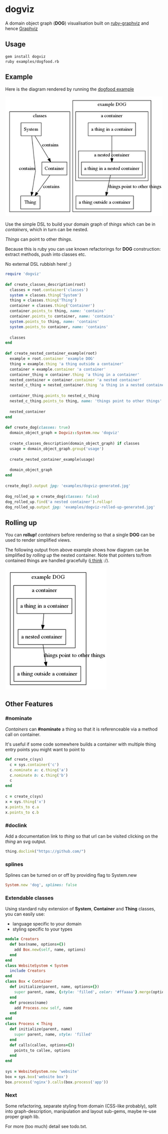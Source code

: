 # dogviz
A domain object graph (**DOG**) visualisation built on [ruby-graphviz](https://github.com/glejeune/Ruby-Graphviz) and hence [Graphviz](http://www.graphviz.org/)

## Usage

```
gem install dogviz
ruby examples/dogfood.rb
```

## Example

Here is the diagram rendered by running the [dogfood example](examples/dogfood.rb)

![generated graph from examples/dogfood.rb](/examples/dogviz-generated.jpg "Generated diagram")

Use the simple DSL to build your domain graph of *things* which can be in *containers*, which in turn can be nested.

*Things* can point to other *things*.

Because this is ruby you can use known refactorings for **DOG** construction: extract methods, push into classes etc.

No external DSL rubbish here! ;)

```ruby
require 'dogviz'

def create_classes_description(root)
  classes = root.container('classes')
  system = classes.thing('System')
  thing = classes.thing('Thing')
  container = classes.thing('Container')
  container.points_to thing, name: 'contains'
  container.points_to container, name: 'contains'
  system.points_to thing, name: 'contains'
  system.points_to container, name: 'contains'

  classes
end

def create_nested_container_example(root)
  example = root.container 'example DOG'
  thing = example.thing 'a thing outside a container'
  container = example.container 'a container'
  container_thing = container.thing 'a thing in a container'
  nested_container = container.container 'a nested container'
  nested_c_thing = nested_container.thing 'a thing in a nested container'

  container_thing.points_to nested_c_thing
  nested_c_thing.points_to thing, name: 'things point to other things'

  nested_container
end

def create_dog(classes: true)
  domain_object_graph = Dogviz::System.new 'dogviz'

  create_classes_description(domain_object_graph) if classes
  usage = domain_object_graph.group('usage')

  create_nested_container_example(usage)

  domain_object_graph
end

create_dog().output jpg: 'examples/dogviz-generated.jpg'

dog_rolled_up = create_dog(classes: false)
dog_rolled_up.find('a nested container').rollup!
dog_rolled_up.output jpg: 'examples/dogviz-rolled-up-generated.jpg'
```

## Rolling up

You can **rollup!** *containers* before rendering so that a single **DOG** can be used to render simplified views.

The following output from above example shows how diagram can be simplified by *rolling up* the nested container.
Note that pointers to/from contained things are handled gracefully ([i think](https://github.com/damned/dogviz/blob/master/tests/test_dogviz_graphviz_rendering.rb#L97) :/).

![generated rolled up graph from examples/dogfood.rb](/examples/dogviz-rolled-up-generated.jpg "Generated rolled up diagram")

## Other Features

### #nominate
*Containers* can **#nominate** a thing so that it is referenceable via a method call on container.

It's useful if some code somewhere builds a container with multiple thing entry points you might want to point to

```ruby
def create_c(sys)
  c = sys.container('c')
  c.nominate a: c.thing('a')
  c.nominate b: c.thing('b')
  c
end

c = create_c(sys)
x = sys.thing('x')
x.points_to c.a
x.points_to c.b
```

### #doclink

Add a documentation link to *thing* so that url can be visited clicking on the *thing* an svg output.

```ruby
thing.doclink("https://github.com/")
```

### splines

Splines can be turned on or off by providing flag to System.new

```ruby
System.new 'dog', splines: false
```

### Extendable classes

Using standard ruby extension of **System**, **Container** and **Thing** classes, you can easily use:
 - language specific to your domain 
 - styling specific to your types
 
```ruby
module Creators
  def box(name, options={})
    add Box.new(self, name, options)
  end
end
class WebsiteSystem < System
  include Creators
end
class Box < Container
  def initialize(parent, name, options={})
    super parent, name, {style: 'filled', color: '#ffaaaa'}.merge(options)
  end
  def process(name)
    add Process.new self, name
  end
end
class Process < Thing
  def initialize(parent, name)
    super parent, name, style: 'filled'
  end
  def calls(callee, options={})
    points_to callee, options
  end
end

sys = WebsiteSystem.new 'website'
box = sys.box('website box')
box.process('nginx').calls(box.process('app'))
```

### Next

Some refactoring, separate styling from domain (CSS-like probably), split into graph-description, manipulation and layout sub-gems, maybe re-use proper graph lib.

For more (too much) detail see todo.txt.
